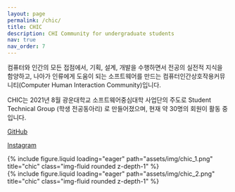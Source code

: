 ```yaml
---
layout: page
permalink: /chic/
title: CHIC
description: CHI Community for undergraduate students
nav: true
nav_order: 7
---
```


컴퓨터와 인간의 모든 접점에서, 기획, 설계, 개발을 수행하면서 전공의 실전적 지식을 함양하고, 나아가 인류에게 도움이 되는 소프트웨어를 만드는 컴퓨터인간상호작용커뮤니티(Computer Human Interaction Community)입니다.

CHIC는 2021년 8월 광운대학교 소프트웨어중심대학 사업단의 주도로 Student Technical Group (학생 전공동아리) 로 만들어졌으며, 현재 약 30명의 회원이 활동 중입니다.

[GitHub](https://github.com/kw-chi-community/)

[Instagram](https://www.instagram.com/chic_stg)

<div class="row">
    <div class="col-sm mt-3 mt-md-0">
        {% include figure.liquid loading="eager" path="assets/img/chic_1.png" title="chic" class="img-fluid rounded z-depth-1" %}
    </div>
    <div class="col-sm mt-3 mt-md-0">
        {% include figure.liquid loading="eager" path="assets/img/chic_2.png" title="chic" class="img-fluid rounded z-depth-1" %}
    </div>
</div>